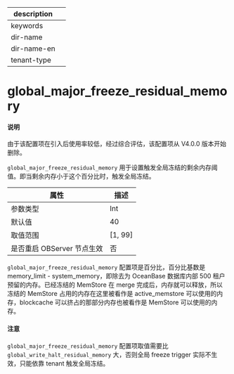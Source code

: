 |description||
|---|---|
|keywords||
|dir-name||
|dir-name-en||
|tenant-type||

# global_major_freeze_residual_memory

<main id="notice" type='explain'>
<h4>说明</h4>
<p>由于该配置项在引入后使用率较低，经过综合评估，该配置项从 V4.0.0 版本开始删除。 </p>
</main>

`global_major_freeze_residual_memory` 用于设置触发全局冻结的剩余内存阈值。即当剩余内存小于这个百分比时，触发全局冻结。

|      **属性**      |  **描述**   |
|------------------|-----------|
| 参数类型             | Int        |
| 默认值              | 40        |
| 取值范围             | \[1, 99\] |
| 是否重启 OBServer 节点生效 | 否         |


`global_major_freeze_residual_memory` 配置项是百分比，百分比基数是 memory_limit - system_memory，即除去为 OceanBase 数据库内部 500 租户预留的内存。已经冻结的 MemStore 在 merge 完成后，内存就可以释放，所以冻结的 MemStore 占用的内存在这里被看作是 active_memstore 可以使用的内存，blockcache 可以挤占的那部分内存也被看作是 MemStore 可以使用的内存。


<main id="notice" type='notice'>
  <h4>注意</h4>
  <p>   <code>global_major_freeze_residual_memory</code> 配置项取值需要比 <code>global_write_halt_residual_memory</code> 大，否则全局 freeze trigger 实际不生效，只能依靠 tenant 触发全局冻结。  </p>
</main>